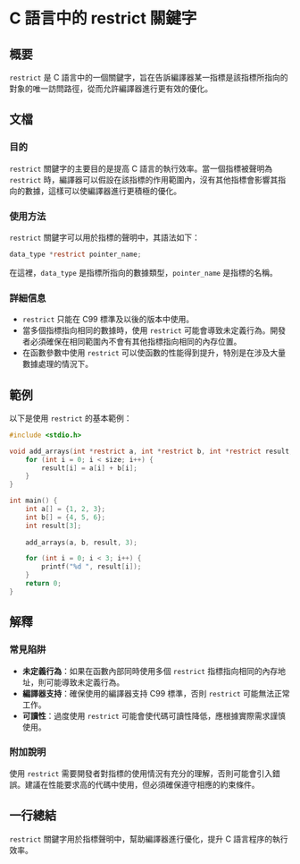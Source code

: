 <!--
Meta Description: # C 語言中的 restrict 關鍵字 ## 概要 `restrict` 是 C 語言中的一個關鍵字，旨在告訴編譯器某一指標是該指標所指向的對象的唯一訪問路徑，從而允許編譯器進行更有效的優化。 ## 文檔 ### 目的 `restrict` 關鍵字的主要目的是提高 C 語言的執行效率。當一個指標...
Meta Keywords: restrict, int, result, data_type, pointer_name
-->

# C 語言中的 restrict 關鍵字

## 概要
`restrict` 是 C 語言中的一個關鍵字，旨在告訴編譯器某一指標是該指標所指向的對象的唯一訪問路徑，從而允許編譯器進行更有效的優化。

## 文檔
### 目的
`restrict` 關鍵字的主要目的是提高 C 語言的執行效率。當一個指標被聲明為 `restrict` 時，編譯器可以假設在該指標的作用範圍內，沒有其他指標會影響其指向的數據，這樣可以使編譯器進行更積極的優化。

### 使用方法
`restrict` 關鍵字可以用於指標的聲明中，其語法如下：
```c
data_type *restrict pointer_name;
```
在這裡，`data_type` 是指標所指向的數據類型，`pointer_name` 是指標的名稱。

### 詳細信息
- `restrict` 只能在 C99 標準及以後的版本中使用。
- 當多個指標指向相同的數據時，使用 `restrict` 可能會導致未定義行為。開發者必須確保在相同範圍內不會有其他指標指向相同的內存位置。
- 在函數參數中使用 `restrict` 可以使函數的性能得到提升，特別是在涉及大量數據處理的情況下。

## 範例
以下是使用 `restrict` 的基本範例：

```c
#include <stdio.h>

void add_arrays(int *restrict a, int *restrict b, int *restrict result, int size) {
    for (int i = 0; i < size; i++) {
        result[i] = a[i] + b[i];
    }
}

int main() {
    int a[] = {1, 2, 3};
    int b[] = {4, 5, 6};
    int result[3];
    
    add_arrays(a, b, result, 3);

    for (int i = 0; i < 3; i++) {
        printf("%d ", result[i]);
    }
    return 0;
}
```

## 解釋
### 常見陷阱
- **未定義行為**：如果在函數內部同時使用多個 `restrict` 指標指向相同的內存地址，則可能導致未定義行為。
- **編譯器支持**：確保使用的編譯器支持 C99 標準，否則 `restrict` 可能無法正常工作。
- **可讀性**：過度使用 `restrict` 可能會使代碼可讀性降低，應根據實際需求謹慎使用。

### 附加說明
使用 `restrict` 需要開發者對指標的使用情況有充分的理解，否則可能會引入錯誤。建議在性能要求高的代碼中使用，但必須確保遵守相應的約束條件。

## 一行總結
`restrict` 關鍵字用於指標聲明中，幫助編譯器進行優化，提升 C 語言程序的執行效率。